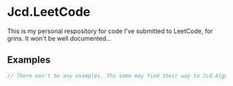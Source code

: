 # Jcd.LeetCode
This is my personal respository for code I've submitted to LeetCode, for grins.
It won't be well documented...

## Examples
```csharp
// There won't be any examples. Tho some may find their way to Jcd.Algorithms and/or Jcd.DataStructures
```
